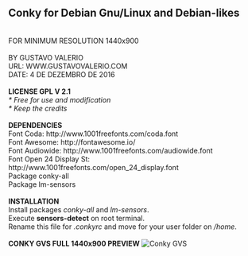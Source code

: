 <h2>Conky for Debian Gnu/Linux and Debian-likes</h2>
<br/>FOR MINIMUM RESOLUTION 1440x900
<br/><br/>BY GUSTAVO VALERIO
<br/>URL: WWW.GUSTAVOVALERIO.COM
<br/>DATE: 4 DE DEZEMBRO DE 2016
<br/><br/><strong>LICENSE GPL V 2.1</strong>
<br/><i>* Free for use and modification
<br/>* Keep the credits</i>
<br/><br/><strong>DEPENDENCIES</strong>
<br/>Font Coda: http://www.1001freefonts.com/coda.font
<br/>Font Awesome: http://fontawesome.io/
<br/>Font Audiowide: http://www.1001freefonts.com/audiowide.font
<br/>Font Open 24 Display St: http://www.1001freefonts.com/open_24_display.font
<br/>Package conky-all
<br/>Package lm-sensors
<br/><br/><strong>INSTALLATION</strong>
<br/>Install packages <i>conky-all</i> and <i>lm-sensors</i>.
<br/>Execute <strong>sensors-detect</strong> on root terminal.
<br/>Rename this file for <i>.conkyrc</i> and move for your user folder on <i>/home</i>.
<br/><br/><strong>CONKY GVS FULL 1440x900 PREVIEW</strong>
<img src="https://github.com/gustavovalerio/Conky/blob/master/Conkyrc-gvs-full-preview-1440x900.png" alt="Conky GVS" />
